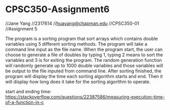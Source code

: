 # CPSC350-Assignment6
//Jane Yang
//2317614
//huayang@chapman.edu
//CPSC350-01
//Assignment 5

The program is a sorting program that sort arrays which contains double variables using 5 different sorting methods. The program will take a command line input as the file name. When the program start, the user can choose to generate a file of doubles by typing 1, typing 2 means to sort the variables and 3 is for exiting the program. The random generation function will randomly generate up to 1000 double variables and those variables will be output to the file inputed from command line. After sorting finished, the program will display the time each sorting algorithm starts and end. Then it will display how long does it take for the sorting algorithm to operate. 




start and ending time:
https://stackoverflow.com/questions/22387586/measuring-execution-time-of-a-function-in-c